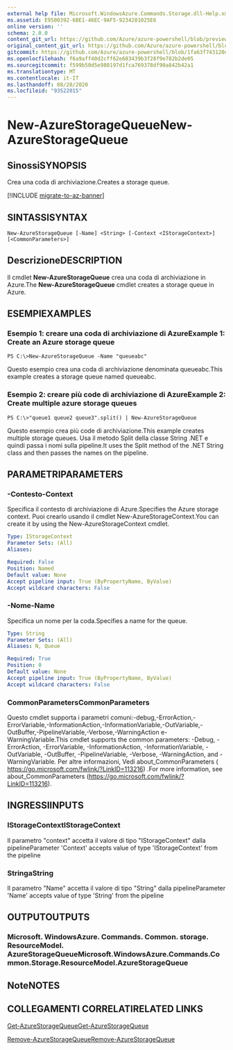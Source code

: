 ```yaml
---
external help file: Microsoft.WindowsAzure.Commands.Storage.dll-Help.xml
ms.assetid: E9500392-6BE1-46EC-9AF5-9234281025E6
online version: ''
schema: 2.0.0
content_git_url: https://github.com/Azure/azure-powershell/blob/preview/src/Storage/Commands.Storage/help/New-AzureStorageQueue.md
original_content_git_url: https://github.com/Azure/azure-powershell/blob/preview/src/Storage/Commands.Storage/help/New-AzureStorageQueue.md
gitcommit: https://github.com/Azure/azure-powershell/blob/1fa63f743120d7a7cd6cbb28ee43cd0f4c654af9
ms.openlocfilehash: f6a9aff40d2cff62e683439b3f28f9e782b2de05
ms.sourcegitcommit: f599b50d5e980197d1fca769378df90a842b42a1
ms.translationtype: MT
ms.contentlocale: it-IT
ms.lasthandoff: 08/20/2020
ms.locfileid: "93522015"
---
```

# <span data-ttu-id="270f8-101">New-AzureStorageQueue</span><span class="sxs-lookup"><span data-stu-id="270f8-101">New-AzureStorageQueue</span></span>

## <span data-ttu-id="270f8-102">Sinossi</span><span class="sxs-lookup"><span data-stu-id="270f8-102">SYNOPSIS</span></span>
<span data-ttu-id="270f8-103">Crea una coda di archiviazione.</span><span class="sxs-lookup"><span data-stu-id="270f8-103">Creates a storage queue.</span></span>

[!INCLUDE [migrate-to-az-banner](../../includes/migrate-to-az-banner.md)]

## <span data-ttu-id="270f8-104">SINTASSI</span><span class="sxs-lookup"><span data-stu-id="270f8-104">SYNTAX</span></span>

```
New-AzureStorageQueue [-Name] <String> [-Context <IStorageContext>] [<CommonParameters>]
```

## <span data-ttu-id="270f8-105">Descrizione</span><span class="sxs-lookup"><span data-stu-id="270f8-105">DESCRIPTION</span></span>
<span data-ttu-id="270f8-106">Il cmdlet **New-AzureStorageQueue** crea una coda di archiviazione in Azure.</span><span class="sxs-lookup"><span data-stu-id="270f8-106">The **New-AzureStorageQueue** cmdlet creates a storage queue in Azure.</span></span>

## <span data-ttu-id="270f8-107">ESEMPI</span><span class="sxs-lookup"><span data-stu-id="270f8-107">EXAMPLES</span></span>

### <span data-ttu-id="270f8-108">Esempio 1: creare una coda di archiviazione di Azure</span><span class="sxs-lookup"><span data-stu-id="270f8-108">Example 1: Create an Azure storage queue</span></span>
```
PS C:\>New-AzureStorageQueue -Name "queueabc"
```

<span data-ttu-id="270f8-109">Questo esempio crea una coda di archiviazione denominata queueabc.</span><span class="sxs-lookup"><span data-stu-id="270f8-109">This example creates a storage queue named queueabc.</span></span>

### <span data-ttu-id="270f8-110">Esempio 2: creare più code di archiviazione di Azure</span><span class="sxs-lookup"><span data-stu-id="270f8-110">Example 2: Create multiple azure storage queues</span></span>
```
PS C:\>"queue1 queue2 queue3".split() | New-AzureStorageQueue
```

<span data-ttu-id="270f8-111">Questo esempio crea più code di archiviazione.</span><span class="sxs-lookup"><span data-stu-id="270f8-111">This example creates multiple storage queues.</span></span>
<span data-ttu-id="270f8-112">Usa il metodo Split della classe String .NET e quindi passa i nomi sulla pipeline.</span><span class="sxs-lookup"><span data-stu-id="270f8-112">It uses the Split method of the .NET String class and then passes the names on the pipeline.</span></span>

## <span data-ttu-id="270f8-113">PARAMETRI</span><span class="sxs-lookup"><span data-stu-id="270f8-113">PARAMETERS</span></span>

### <span data-ttu-id="270f8-114">-Contesto</span><span class="sxs-lookup"><span data-stu-id="270f8-114">-Context</span></span>
<span data-ttu-id="270f8-115">Specifica il contesto di archiviazione di Azure.</span><span class="sxs-lookup"><span data-stu-id="270f8-115">Specifies the Azure storage context.</span></span>
<span data-ttu-id="270f8-116">Puoi crearlo usando il cmdlet New-AzureStorageContext.</span><span class="sxs-lookup"><span data-stu-id="270f8-116">You can create it by using the New-AzureStorageContext cmdlet.</span></span>

```yaml
Type: IStorageContext
Parameter Sets: (All)
Aliases: 

Required: False
Position: Named
Default value: None
Accept pipeline input: True (ByPropertyName, ByValue)
Accept wildcard characters: False
```

### <span data-ttu-id="270f8-117">-Nome</span><span class="sxs-lookup"><span data-stu-id="270f8-117">-Name</span></span>
<span data-ttu-id="270f8-118">Specifica un nome per la coda.</span><span class="sxs-lookup"><span data-stu-id="270f8-118">Specifies a name for the queue.</span></span>

```yaml
Type: String
Parameter Sets: (All)
Aliases: N, Queue

Required: True
Position: 0
Default value: None
Accept pipeline input: True (ByPropertyName, ByValue)
Accept wildcard characters: False
```

### <span data-ttu-id="270f8-119">CommonParameters</span><span class="sxs-lookup"><span data-stu-id="270f8-119">CommonParameters</span></span>
<span data-ttu-id="270f8-120">Questo cmdlet supporta i parametri comuni:-debug,-ErrorAction,-ErrorVariable,-InformationAction,-InformationVariable,-OutVariable,-OutBuffer,-PipelineVariable,-Verbose,-WarningAction e-WarningVariable.</span><span class="sxs-lookup"><span data-stu-id="270f8-120">This cmdlet supports the common parameters: -Debug, -ErrorAction, -ErrorVariable, -InformationAction, -InformationVariable, -OutVariable, -OutBuffer, -PipelineVariable, -Verbose, -WarningAction, and -WarningVariable.</span></span> <span data-ttu-id="270f8-121">Per altre informazioni, Vedi about_CommonParameters ( https://go.microsoft.com/fwlink/?LinkID=113216) .</span><span class="sxs-lookup"><span data-stu-id="270f8-121">For more information, see about_CommonParameters (https://go.microsoft.com/fwlink/?LinkID=113216).</span></span>

## <span data-ttu-id="270f8-122">INGRESSI</span><span class="sxs-lookup"><span data-stu-id="270f8-122">INPUTS</span></span>

### <span data-ttu-id="270f8-123">IStorageContext</span><span class="sxs-lookup"><span data-stu-id="270f8-123">IStorageContext</span></span>

<span data-ttu-id="270f8-124">Il parametro "context" accetta il valore di tipo "IStorageContext" dalla pipeline</span><span class="sxs-lookup"><span data-stu-id="270f8-124">Parameter 'Context' accepts value of type 'IStorageContext' from the pipeline</span></span>

### <span data-ttu-id="270f8-125">Stringa</span><span class="sxs-lookup"><span data-stu-id="270f8-125">String</span></span>

<span data-ttu-id="270f8-126">Il parametro "Name" accetta il valore di tipo "String" dalla pipeline</span><span class="sxs-lookup"><span data-stu-id="270f8-126">Parameter 'Name' accepts value of type 'String' from the pipeline</span></span>

## <span data-ttu-id="270f8-127">OUTPUT</span><span class="sxs-lookup"><span data-stu-id="270f8-127">OUTPUTS</span></span>

### <span data-ttu-id="270f8-128">Microsoft. WindowsAzure. Commands. Common. storage. ResourceModel. AzureStorageQueue</span><span class="sxs-lookup"><span data-stu-id="270f8-128">Microsoft.WindowsAzure.Commands.Common.Storage.ResourceModel.AzureStorageQueue</span></span>

## <span data-ttu-id="270f8-129">Note</span><span class="sxs-lookup"><span data-stu-id="270f8-129">NOTES</span></span>

## <span data-ttu-id="270f8-130">COLLEGAMENTI CORRELATI</span><span class="sxs-lookup"><span data-stu-id="270f8-130">RELATED LINKS</span></span>

[<span data-ttu-id="270f8-131">Get-AzureStorageQueue</span><span class="sxs-lookup"><span data-stu-id="270f8-131">Get-AzureStorageQueue</span></span>](./Get-AzureStorageQueue.md)

[<span data-ttu-id="270f8-132">Remove-AzureStorageQueue</span><span class="sxs-lookup"><span data-stu-id="270f8-132">Remove-AzureStorageQueue</span></span>](./Remove-AzureStorageQueue.md)


